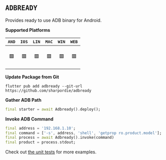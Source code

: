 ## <samp>ADBREADY</samp>

Provides ready to use ADB binary for Android.

**Supported Platforms**

| <samp>AND</samp> | <samp>IOS</samp> | <samp>LIN</samp> | <samp>MAC</samp> | <samp>WIN</samp> | <samp>WEB</samp> |
| :-: | :-: | :-: | :-: | :-: | :-: |
| <br>🟩<br><br> | <br>🟥<br><br> | <br>🟥<br><br> | <br>🟥<br><br> | <br>🟥<br><br> | <br>🟥<br><br> |

**Update Package from Git**

```shell
flutter pub add adbready --git-url https://github.com/sharpordie/adbready
```

**Gather ADB Path**

```dart
final starter = await Adbready().deploy();
```

**Invoke ADB Command**

```dart
final address = '192.168.1.10';
final command = ['-s', address, 'shell', 'getprop ro.product.model'];
final process = await Adbready().invoke(command)
final product = process.stdout;
```

Check out [the unit tests](test) for more examples.
